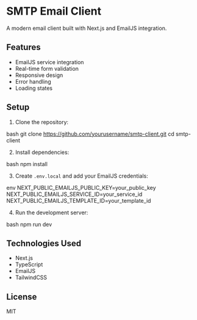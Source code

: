# SMTP Email Client

A modern email client built with Next.js and EmailJS integration.

## Features

- EmailJS service integration
- Real-time form validation
- Responsive design
- Error handling
- Loading states

## Setup

1. Clone the repository:

bash
git clone https://github.com/yourusername/smtp-client.git
cd smtp-client


2. Install dependencies:

bash
npm install


3. Create `.env.local` and add your EmailJS credentials:

env
NEXT_PUBLIC_EMAILJS_PUBLIC_KEY=your_public_key
NEXT_PUBLIC_EMAILJS_SERVICE_ID=your_service_id
NEXT_PUBLIC_EMAILJS_TEMPLATE_ID=your_template_id


4. Run the development server:

bash
npm run dev


## Technologies Used

- Next.js
- TypeScript
- EmailJS
- TailwindCSS

## License

MIT
